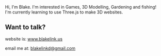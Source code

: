 Hi, I'm Blake. I'm interested in Games, 
3D Modelling, Gardening and fishing!
I'm currently learning to use Three.js to
make 3D websites.

## Want to talk?
website is: www.blakelink.us

email me at: blakelinkd@gmail.com

<!---
blakelinkd/blakelinkd is a ✨ special ✨ repository because its `README.md` (this file) appears on your GitHub profile.
You can click the Preview link to take a look at your changes.
--->
